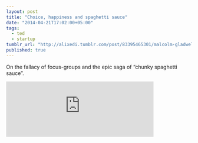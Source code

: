 ```yaml
---
layout: post
title: "Choice, happiness and spaghetti sauce"
date: "2014-04-21T17:02:00+05:00"
tags: 
  - ted
  - startup
tumblr_url: "http://alixedi.tumblr.com/post/83395465301/malcolm-gladwell-choice-happiness-and-spaghetti-sauce"
published: true
---
```


On the fallacy of focus-groups and the epic saga of “chunky spaghetti sauce”.

<iframe src="http://embed.ted.com/talks/malcolm_gladwell_on_spaghetti_sauce.html" width="400" frameborder="0" scrolling="no" webkitAllowFullScreen mozallowfullscreen allowFullScreen></iframe>
